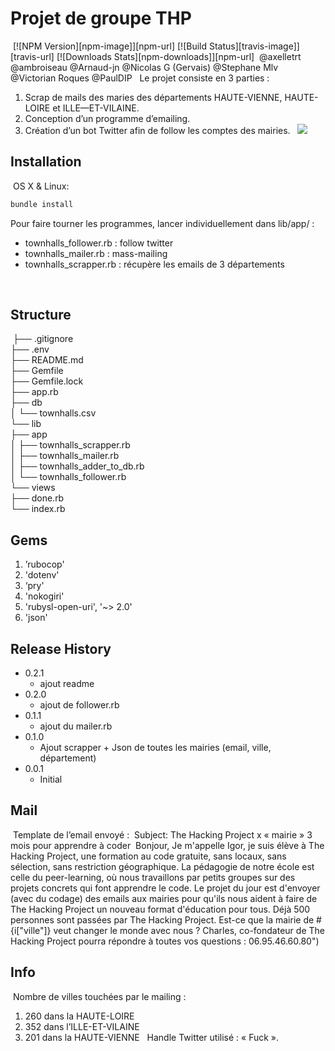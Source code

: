 
# Projet de groupe THP
​
[![NPM Version][npm-image]][npm-url]
[![Build Status][travis-image]][travis-url]
[![Downloads Stats][npm-downloads]][npm-url]
​
@axelletrt
@ambroiseau
@Arnaud-jn
@Nicolas G (Gervais)
@Stephane Mlv
@Victorian Roques
@PaulDIP
​
​
Le projet consiste en 3 parties :
​
1. Scrap de mails des maries des départements HAUTE-VIENNE, HAUTE-LOIRE et ILLE—ET-VILAINE.
2. Conception d’un programme d’emailing.
3. Création d’un bot Twitter afin de follow les comptes des mairies.
​
​
​
![](header.png)
​
## Installation
​
OS X & Linux:
​
```sh
bundle install
```

Pour faire tourner les programmes, lancer individuellement dans lib/app/ :
- townhalls_follower.rb	: follow twitter
- townhalls_mailer.rb : mass-mailing
- townhalls_scrapper.rb : récupère les emails de 3 départements

​
## Structure
​
├── .gitignore <br>
├── .env <br>
├── README.md <br>
├── Gemfile <br>
├── Gemfile.lock <br>
├── app.rb <br>
├── db <br>
│  └── townhalls.csv <br>
└── lib <br>
  ├── app <br>
  │  ├── townhalls_scrapper.rb <br>
  │  ├── townhalls_mailer.rb <br>
  │  ├── townhalls_adder_to_db.rb <br>
  │  └── townhalls_follower.rb <br>
  └── views <br>
    ├── done.rb <br>
    └── index.rb <br>

## Gems

1. ’rubocop'
2. 'dotenv'
3. ‘pry'
4. 'nokogiri'
5. 'rubysl-open-uri', '~> 2.0'
6. 'json'
​
​
## Release History

* 0.2.1
  * ajout readme
* 0.2.0
  * ajout de follower.rb
* 0.1.1
  * ajout du mailer.rb
* 0.1.0
  * Ajout scrapper + Json de toutes les mairies (email, ville, département)
* 0.0.1
  * Initial
​
## Mail
​
Template de l’email envoyé :
​
		Subject: The Hacking Project x « mairie » 3 mois pour apprendre à coder
​
Bonjour,
Je m'appelle Igor, je suis élève à The Hacking Project, une formation au code gratuite, sans locaux, sans sélection, sans restriction géographique. La pédagogie de notre école est celle du peer-learning, où nous travaillons par petits groupes sur des projets concrets qui font apprendre le code. Le projet du jour est d'envoyer (avec du codage) des emails aux mairies pour qu'ils nous aident à faire de The Hacking Project un nouveau format d'éducation pour tous.
Déjà 500 personnes sont passées par The Hacking Project. Est-ce que la mairie de #{i["ville"]} veut changer le monde avec nous ?
Charles, co-fondateur de The Hacking Project pourra répondre à toutes vos questions : 06.95.46.60.80")
​
## Info
​
Nombre de villes touchées par le mailing : 
​
1. 260 dans la HAUTE-LOIRE
2. 352 dans l’ILLE-ET-VILAINE
3. 201 dans la HAUTE-VIENNE
​
​
Handle Twitter utilisé : « Fuck ».
